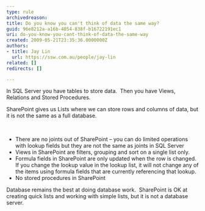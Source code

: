 ```yaml
---
type: rule
archivedreason: 
title: Do you know you can't think of data the same way?
guid: 96e8212a-a16b-4054-838f-b16722191ec1
uri: do-you-know-you-cant-think-of-data-the-same-way
created: 2009-05-21T23:35:36.0000000Z
authors:
- title: Jay Lin
  url: https://ssw.com.au/people/jay-lin
related: []
redirects: []

---
```




  <p class="MsoNormal">
    <span lang="EN-AU">In SQL Server you have tables to store data.&#160; Then you have Views, Relations and Stored Procedures.</span> </p>
<p class="MsoNormal"><span lang="EN-AU">SharePoint gives us Lists where we can store rows and columns of data, but it is not the same as a full database.</span></p>
&#160;
<ul>
    <li>There are no joints out of SharePoint – you can do limited operations with lookup fields but they are not the same as joints in SQL Server </li>
    <li>Views in SharePoint are filters, grouping and sort on a single list only. </li>
    <li>Formula fields in SharePoint are only updated when the row is changed.&#160; If you change the lookup value in the lookup list, it will not change any of the items using formula fields that are currently referencing that lookup. </li>
    <li>No stored procedures in SharePoint </li>
</ul>
<p><span lang="EN-AU">Database remains the best at doing database work.&#160; SharePoint is OK at creating quick lists and working with simple lists, but it is not a database server.</span></p>

<br><excerpt class='endintro'></excerpt><br>



